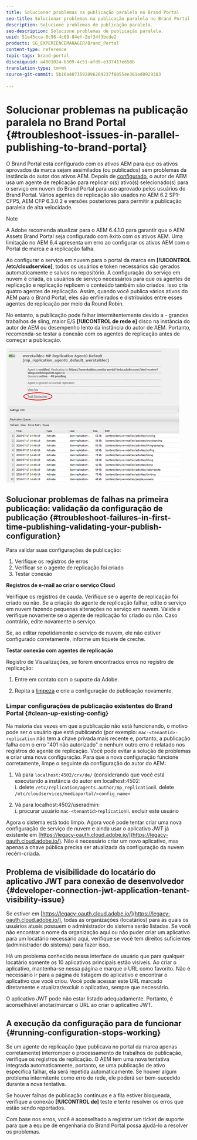 ```yaml
---
title: Solucionar problemas na publicação paralela no Brand Portal
seo-title: Solucionar problemas na publicação paralela no Brand Portal
description: Solucione problemas de publicação paralela.
seo-description: Solucione problemas de publicação paralela.
uuid: 51e45cca-8c96-4c69-84ef-2ef34f3bcde2
products: SG_EXPERIENCEMANAGER/Brand_Portal
content-type: reference
topic-tags: brand-portal
discoiquuid: a4801024-b509-4c51-afd8-e337417e658b
translation-type: tm+mt
source-git-commit: 5b16a4073592896264237f00554e361ed8929383

---
```



# Solucionar problemas na publicação paralela no Brand Portal {#troubleshoot-issues-in-parallel-publishing-to-brand-portal}

O Brand Portal está configurado com os ativos AEM para que os ativos aprovados da marca sejam assimilados (ou publicados) sem problemas da instância do autor dos ativos AEM. Depois de [configurado](../using/configure-aem-assets-with-brand-portal.md), o autor de AEM usa um agente de replicação para replicar o(s) ativo(s) selecionado(s) para o serviço em nuvem do Brand Portal para uso aprovado pelos usuários do Brand Portal. Vários agentes de replicação são usados no AEM 6.2 SP1-CFP5, AEM CFP 6.3.0.2 e versões posteriores para permitir a publicação paralela de alta velocidade.

>[!NOTE]
>
>A Adobe recomenda atualizar para o AEM 6.4.1.0 para garantir que o AEM Assets Brand Portal seja configurado com êxito com os ativos AEM. Uma limitação no AEM 6.4 apresenta um erro ao configurar os ativos AEM com o Portal de marca e a replicação falha.

Ao configurar o serviço em nuvem para o portal da marca em **[!UICONTROL /etc/cloudservice]**, todos os usuários e token necessários são gerados automaticamente e salvos no repositório. A configuração do serviço em nuvem é criada, os usuários de serviço necessários para que os agentes de replicação e replicação replicem o conteúdo também são criados. Isso cria quatro agentes de replicação. Assim, quando você publica vários ativos do AEM para o Brand Portal, eles são enfileirados e distribuídos entre esses agentes de replicação por meio da Round Robin.

No entanto, a publicação pode falhar intermitentemente devido a - grandes trabalhos de sling, maior E/S **[!UICONTROL de rede e]** disco na instância do autor de AEM ou desempenho lento da instância do autor de AEM. Portanto, recomenda-se testar a conexão com os agentes de replicação antes de começar a publicação.

![](assets/test-connection.png)

## Solucionar problemas de falhas na primeira publicação: validação da configuração de publicação {#troubleshoot-failures-in-first-time-publishing-validating-your-publish-configuration}

Para validar suas configurações de publicação:

1. Verifique os registros de erros
1. Verificar se o agente de replicação foi criado
1. Testar conexão

**Registros de e-mail ao criar o serviço Cloud**

Verifique os registros de cauda. Verifique se o agente de replicação foi criado ou não. Se a criação do agente de replicação falhar, edite o serviço em nuvem fazendo pequenas alterações no serviço em nuvem. Valide e verifique novamente se o agente de replicação foi criado ou não. Caso contrário, edite novamente o serviço.

Se, ao editar repetidamente o serviço de nuvem, ele não estiver configurado corretamente, informe um tíquete de creche.

**Testar conexão com agentes de replicação**

Registro de Visualizações, se forem encontrados erros no registro de replicação:

1. Entre em contato com o suporte da Adobe.

1. Repita a [limpeza](../using/troubleshoot-parallel-publishing.md#clean-up-existing-config) e crie a configuração de publicação novamente.

<!--
Comment Type: remark
Last Modified By: Mini Gulati (mgulati)
Last Modified Date: 2018-06-21T22:56:21.256-0400
<p>?? check and compare public key. At times public key is different</p>
<p>?? another thing to check in /useradmin</p>
-->

### Limpar configurações de publicação existentes do Brand Portal {#clean-up-existing-config}

Na maioria das vezes em que a publicação não está funcionando, o motivo pode ser o usuário que está publicando (por exemplo: `mac-<tenantid>-replication` não tem a chave privada mais recente e, portanto, a publicação falha com o erro &quot;401 não autorizado&quot; e nenhum outro erro é relatado nos registros do agente de replicação. Você pode evitar a solução de problemas e criar uma nova configuração. Para que a nova configuração funcione corretamente, limpe o seguinte da configuração do autor do AEM:

1. Vá para `localhost:4502/crx/de/` (considerando que você está executando a instância do autor em localhost:4502:\
   i. delete `/etc/replication/agents.author/mp_replication`ii. delete `/etc/cloudservices/mediaportal/<config_name>`

1. Vá para localhost:4502/useradmin:\
   i. procurar usuário `mac-<tenantid>replication`ii. excluir este usuário

Agora o sistema está todo limpo. Agora você pode tentar criar uma nova configuração de serviço de nuvem e ainda usar o aplicativo JWT já existente em [https://legacy-oauth.cloud.adobe.io/](https://legacy-oauth.cloud.adobe.io/). Não é necessário criar um novo aplicativo, mas apenas a chave pública precisa ser atualizada da configuração da nuvem recém-criada.

## Problema de visibilidade do locatário do aplicativo JWT para conexão de desenvolvedor {#developer-connection-jwt-application-tenant-visibility-issue}

Se estiver em [https://legacy-oauth.cloud.adobe.io/](https://legacy-oauth.cloud.adobe.io/), todas as organizações (locatários) para as quais os usuários atuais possuem o administrador do sistema serão listadas. Se você não encontrar o nome da organização aqui ou não puder criar um aplicativo para um locatário necessário aqui, verifique se você tem direitos suficientes (administrador do sistema) para fazer isso.

Há um problema conhecido nessa interface de usuário que para qualquer locatário somente os 10 aplicativos principais estão visíveis. Ao criar o aplicativo, mantenha-se nessa página e marque o URL como favorito. Não é necessário ir para a página de listagem do aplicativo e encontrar o aplicativo que você criou. Você pode acessar este URL marcado diretamente e atualizar/excluir o aplicativo, sempre que necessário.

O aplicativo JWT pode não estar listado adequadamente. Portanto, é aconselhável anotar/marcar o URL ao criar o aplicativo JWT.

## A execução da configuração para de funcionar {#running-configuration-stops-working}

<!--
Comment Type: draft

<p>If the running configuration stops working, either of the following two possibilities
<g class="gr_ gr_15 gr-alert gr_gramm gr_inline_cards gr_run_anim Grammar multiReplace" data-gr-id="15" id="15" style="font-size: 12px;">
are
</g> there:</p>
<p>1.
<g class="gr_ gr_14 gr-alert gr_gramm gr_inline_cards gr_run_anim Grammar only-ins doubleReplace replaceWithoutSep" data-gr-id="14" id="14">
Connection
</g> has failed, or</p>
<p>2. Publish has failed with permission to dam-replication-service denied, while connection has passed </p>
<p>If the connection has failed [1], the
<g class="gr_ gr_10 gr-alert gr_spell gr_inline_cards gr_run_anim ContextualSpelling ins-del multiReplace" data-gr-id="10" id="10">
fail safe
</g> way to fix it is to <a href="../using/troubleshoot-parallel-publishing.md#main-pars-header-1664955658">clean up</a> the existing Brand Portal publish configuration and recreate a publish configuration. </p>
<p>However, if the
<g class="gr_ gr_18 gr-alert gr_spell gr_inline_cards gr_run_anim ContextualSpelling" data-gr-id="18" id="18">
publish
</g> has failed with
<g class="gr_ gr_16 gr-alert gr_gramm gr_inline_cards gr_run_anim Grammar only-ins doubleReplace replaceWithoutSep" data-gr-id="16" id="16">
permission
</g> denied to dam-replication-service, raise a support ticket.</p>
-->

Se um agente de replicação (que publicava no portal da marca apenas corretamente) interromper o processamento de trabalhos de publicação, verifique os registros de replicação. O AEM tem uma nova tentativa integrada automaticamente, portanto, se uma publicação de ativo específica falhar, ela será repetida automaticamente. Se houver algum problema intermitente como erro de rede, ele poderá ser bem-sucedido durante a nova tentativa.

Se houver falhas de publicação contínuas e a fila estiver bloqueada, verifique a conexão **[!UICONTROL de]** teste e tente resolver os erros que estão sendo reportados.

Com base nos erros, você é aconselhado a registrar um ticket de suporte para que a equipe de engenharia do Brand Portal possa ajudá-lo a resolver os problemas.
